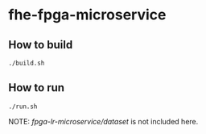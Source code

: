 # fhe-fpga-microservice

## How to build
```
./build.sh
```

## How to run
```
./run.sh
```
NOTE:  *fpga-lr-microservice/dataset* is not included here.  
